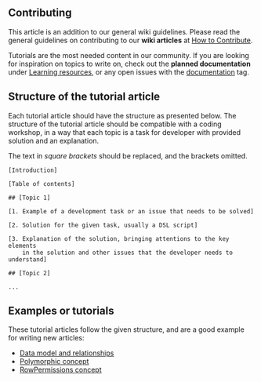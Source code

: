 ## Contributing

This article is an addition to our general wiki guidelines.
Please read the general guidelines on contributing to our **wiki articles** at [How to Contribute](How-to-Contribute).

Tutorials are the most needed content in our community.
If you are looking for inspiration on topics to write on, check out the **planned documentation**
under [Learning resources](https://github.com/Rhetos/Rhetos/issues/118), or any open issues with the [documentation](https://github.com/Rhetos/Rhetos/labels/documentation) tag.

## Structure of the tutorial article

Each tutorial article should have the structure as presented below.
The structure of the tutorial article should be compatible with a coding workshop, in a way that each topic is a task for developer with provided solution and an explanation.

The text in *square brackets* should be replaced, and the brackets omitted.

    [Introduction]

    [Table of contents]

    ## [Topic 1]

    [1. Example of a development task or an issue that needs to be solved]

    [2. Solution for the given task, usually a DSL script]

    [3. Explanation of the solution, bringing attentions to the key elements
        in the solution and other issues that the developer needs to understand]

    ## [Topic 2]

    ...

## Examples or tutorials

These tutorial articles follow the given structure, and are a good example for writing new articles:

* [Data model and relationships](https://github.com/Rhetos/Rhetos/wiki/Data-model-and-relationships)
* [Polymorphic concept](https://github.com/Rhetos/Rhetos/wiki/Polymorphic-concept)
* [RowPermissions concept](https://github.com/Rhetos/Rhetos/wiki/RowPermissions-concept)
